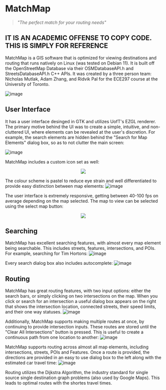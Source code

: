 # MatchMap
> *"The perfect match for your routing needs"*
## IT IS AN ACADEMIC OFFENSE TO COPY CODE. THIS IS SIMPLY FOR REFERENCE
MatchMap is a GIS software that is optimized for viewing destinations and routing that runs natively on Linux (was tested on Debian 11). It is built off the OpenStreetMap Database via their OSMDatabaseAPI.h and StreetsDatabaseAPI.h C++ APIs. It was created by a three person team: Nicholas Mutlak, Adam Zhang, and Ridvik Pal for the ECE297 course at the University of Toronto.

![image](https://user-images.githubusercontent.com/105998663/235358316-f7a49aef-5f65-4284-932b-e96cba51972c.png)


## User Interface
It has a user interface desinged in GTK and utilizes UofT's EZGL renderer. The primary motive behind the UI was to create a simple, intuitive, and non-cluttered UI, where elements can be revealed at the user's discretion. For example, the search elements are hidden behind the "Search for Map Elements" dialog box, so as to not clutter the main screen:

![image](https://user-images.githubusercontent.com/105998663/235359556-a03ac9d5-5afe-4567-beaa-ec5fb820b9e2.png)

MatchMap includes a custom icon set as well:
<p align="center">
  <img src="https://user-images.githubusercontent.com/105998663/235360092-0795b0bf-adfa-4118-a357-a7d9bf229855.png" />
</p>

The colour scheme is pastel to reduce eye strain and well differentiated to provide easy distinction between map elements:
![image](https://user-images.githubusercontent.com/105998663/235359975-1838ee1e-19b9-4eed-b57a-f08b8cd8447f.png)

The user interface is extremely responsive, getting between 40-100 fps on average depending on the map selected. The map to view can be selected using the select map button:  
<p align="center">
  <img src="https://user-images.githubusercontent.com/105998663/235361937-5a556ce7-ff6b-43b3-aaf1-e9319e7de2e3.png" />
</p>

## Searching
MatchMap has excellent searching features, with almost every map element being searchable. This includes streets, features, intersections, and POIs. For example, searching for Tim Hortons:
![image](https://user-images.githubusercontent.com/105998663/235360314-430c3694-8adf-4b27-9980-96a7a7c56f9c.png)

Every search dialog box also includes autocomplete:
![image](https://user-images.githubusercontent.com/105998663/235361038-21d3af72-7682-46aa-aa51-0d2b8a15f13a.png)

## Routing
MatchMap has great routing features, with two input options: either the search bars, or simply clicking on two intersections on the map. When you click or search for an intersection a useful dialog box appears on the right that shows the intersection location, connected streets, their speed limits, and their one way statuses.
![image](https://user-images.githubusercontent.com/105998663/235361345-7599030b-1910-40d2-8380-fe0426a85af7.png)

Additionally, MatchMap supports making multiple routes at once, by continuing to provide intersection inputs. These routes are stored until the "Clear All Intersections" button is pressed. This is useful to create a continuous path from one location to another:
![image](https://user-images.githubusercontent.com/105998663/235361443-f58c3369-2ed7-4a87-9c8d-665978b5a9f9.png)

MatchMap supports routing across almost all map elements, including intersections, streets, POIs and Features. Once a route is provided, the directions are provided in an easy to use dialog box to the left along with the estimated car travel time:
![image](https://user-images.githubusercontent.com/105998663/235361616-7ee844ce-5b3a-4869-a468-39082060cbe3.png)

Routing utilizes the Dijkstra Algorithm, the industry standard for single source single destination graph problems (also used by Google Maps). This leads to optimal routes with the shortes travel times.
